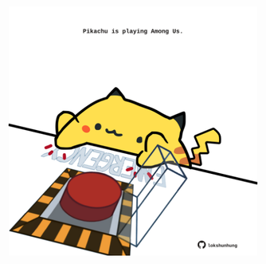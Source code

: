 <!-- built at 28/06/2021, 08:02:02 UTC -->
<p align="center">
  <img width="500" height="500" src="./ReadmeImage.svg">
</p>
